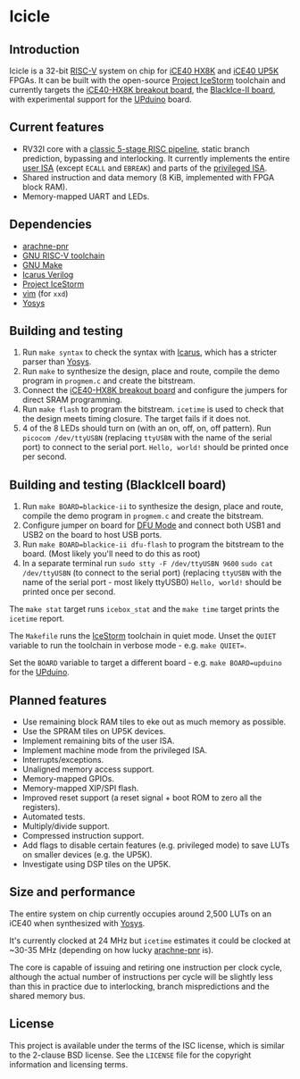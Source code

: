 # Icicle

## Introduction

Icicle is a 32-bit [RISC-V][riscv] system on chip for [iCE40 HX8K][ice40] and
[iCE40 UP5K][ice40-up5k] FPGAs. It can be built with the open-source
[Project IceStorm][icestorm] toolchain and currently targets the
[iCE40-HX8K breakout board][ice40-hx8k-breakout], the
[BlackIce-II board][blackice-ii-board], with experimental support for
the [UPduino][upduino] board.

## Current features

* RV32I core with a [classic 5-stage RISC pipeline][classic-risc], static branch
  prediction, bypassing and interlocking. It currently implements the entire
  [user ISA][riscv-user] (except `ECALL` and `EBREAK`) and parts of the
  [privileged ISA][riscv-priv].
* Shared instruction and data memory (8 KiB, implemented with FPGA block RAM).
* Memory-mapped UART and LEDs.

## Dependencies

* [arachne-pnr][arachne-pnr]
* [GNU RISC-V toolchain][riscv-gnu]
* [GNU Make][make]
* [Icarus Verilog][iverilog]
* [Project IceStorm][icestorm]
* [vim][vim] (for `xxd`)
* [Yosys][yosys]

## Building and testing

1. Run `make syntax` to check the syntax with [Icarus][iverilog], which has a
   stricter parser than [Yosys][yosys].
2. Run `make` to synthesize the design, place and route, compile the demo
   program in `progmem.c` and create the bitstream.
3. Connect the [iCE40-HX8K breakout board][ice40-hx8k-breakout] and configure
   the jumpers for direct SRAM programming.
4. Run `make flash` to program the bitstream. `icetime` is used to check that
   the design meets timing closure. The target fails if it does not.
5. 4 of the 8 LEDs should turn on (with an on, off, on, off pattern). Run
   `picocom /dev/ttyUSBN` (replacing `ttyUSBN` with the name of the serial port)
   to connect to the serial port. `Hello, world!` should be printed once per
   second.

## Building and testing (BlackIceII board)

1. Run `make BOARD=blackice-ii` to synthesize the design, place and route,
   compile the demo program in `progmem.c` and create the bitstream.
2. Configure jumper on board for [DFU Mode][dfu-mode] and connect both USB1
   and USB2 on the board to host USB ports.
3. Run `make BOARD=blackice-ii dfu-flash` to program the bitstream to the
   board. (Most likely you'll need to do this as root)
4. In a separate terminal run
   `sudo stty -F /dev/ttyUSBN 9600`
   `sudo cat /dev/ttyUSBN`  (to connect to the serial port)
   (replacing `ttyUSBN` with the name of the serial port - most likely ttyUSB0)
   `Hello, world!` should be printed once per second.

The `make stat` target runs `icebox_stat` and the `make time` target prints the
`icetime` report.

The `Makefile` runs the [IceStorm][icestorm] toolchain in quiet mode. Unset the
`QUIET` variable to run the toolchain in verbose mode - e.g. `make QUIET=`.

Set the `BOARD` variable to target a different board - e.g. `make BOARD=upduino`
for the [UPduino][upduino].

## Planned features

* Use remaining block RAM tiles to eke out as much memory as possible.
* Use the SPRAM tiles on UP5K devices.
* Implement remaining bits of the user ISA.
* Implement machine mode from the privileged ISA.
* Interrupts/exceptions.
* Unaligned memory access support.
* Memory-mapped GPIOs.
* Memory-mapped XIP/SPI flash.
* Improved reset support (a reset signal + boot ROM to zero all the registers).
* Automated tests.
* Multiply/divide support.
* Compressed instruction support.
* Add flags to disable certain features (e.g. privileged mode) to save LUTs on
  smaller devices (e.g. the UP5K).
* Investigate using DSP tiles on the UP5K.

## Size and performance

The entire system on chip currently occupies around 2,500 LUTs on an iCE40 when
synthesized with [Yosys][yosys].

It's currently clocked at 24 MHz but `icetime` estimates it could be clocked at
~30-35 MHz (depending on how lucky [arachne-pnr][arachne-pnr] is).

The core is capable of issuing and retiring one instruction per clock cycle,
although the actual number of instructions per cycle will be slightly less than
this in practice due to interlocking, branch mispredictions and the shared
memory bus.

## License

This project is available under the terms of the ISC license, which is similar
to the 2-clause BSD license. See the `LICENSE` file for the copyright
information and licensing terms.

[arachne-pnr]: https://github.com/cseed/arachne-pnr
[classic-risc]: https://en.wikipedia.org/wiki/Classic_RISC_pipeline
[ice40-hx8k-breakout]: http://www.latticesemi.com/Products/DevelopmentBoardsAndKits/iCE40HX8KBreakoutBoard.aspx
[blackice-ii-board]: https://github.com/mystorm-org/BlackIce-II
[upduino]: http://gnarlygrey.atspace.cc/development-platform.html#upduino
[ice40]: http://www.latticesemi.com/Products/FPGAandCPLD/iCE40.aspx
[ice40-up5k]: http://www.latticesemi.com/Products/FPGAandCPLD/iCE40Ultra.aspx
[icestorm]: http://www.clifford.at/icestorm/
[iverilog]: http://iverilog.icarus.com/
[make]: https://www.gnu.org/software/make/
[riscv-gnu]: https://github.com/riscv/riscv-gnu-toolchain
[riscv-priv]: https://riscv.org/specifications/privileged-isa/
[riscv-user]: https://riscv.org/specifications/
[riscv]: https://riscv.org/risc-v-isa/
[vim]: http://www.vim.org/
[yosys]: http://www.clifford.at/yosys/
[dfu-mode]: https://github.com/mystorm-org/BlackIce-II/wiki/DFU-operations-on-the-BlackIce-II
